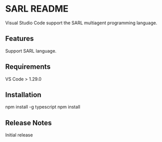 # SARL README

Visual Studio Code support the SARL multiagent programming language.

## Features

Support SARL language.

## Requirements

VS Code > 1.29.0

## Installation

npm install -g typescript
npm install

## Release Notes

Initial release